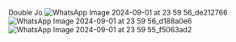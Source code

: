 Double Jo
![WhatsApp Image 2024-09-01 at 23 59 56_de212766](https://github.com/user-attachments/assets/cebe5351-9bf6-4210-bc41-eb7d5e7b85d4)
![WhatsApp Image 2024-09-01 at 23 59 56_d188a0e6](https://github.com/user-attachments/assets/35f8ec49-ff98-4d8a-a53e-da3f5b291232)
![WhatsApp Image 2024-09-01 at 23 59 55_f5063ad2](https://github.com/user-attachments/assets/240c6274-aac6-4250-a42f-c1045e638213)

